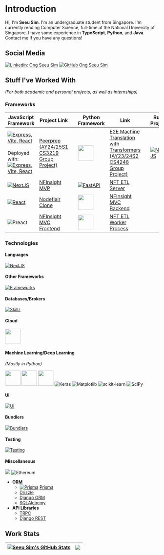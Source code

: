 <header>
  <link rel="stylesheet" href="https://cdn.jsdelivr.net/gh/devicons/devicon@v2.15.1/devicon.min.css">
</header>

# **Introduction**

Hi, I'm **Seeu Sim**. I'm an undergraduate student from Singapore. I'm currently reading Computer Science, full-time at the National University of Singapore. I have some experience in **TypeScript**, **Python**, and **Java**. Contact me if you have any questions!

## **Social Media**

[![Linkedin: Ong Seeu Sim](https://img.shields.io/badge/-Seeu%20Sim-blue?style=flat-square&logo=Linkedin&logoColor=white&link=https://www.linkedin.com/in/seeu-sim-ong-63279a110//)](https://www.linkedin.com/in/seeu-sim-ong-63279a110/)
[![GitHub Ong Seeu Sim](https://img.shields.io/github/followers/seeusim?label=follow&style=social)](https://github.com/SeeuSim)

## **Stuff I've Worked With**
*(For both academic and personal projects, as well as internships)*

### **Frameworks**

| **JavaScript Framework** |  Project Link |  | Python Framework | Link | | Rust Project | Link |
|--|--|--|--|--|--|--------|---------|
| [![Express, Vite, React](https://skillicons.dev/icons?i=express,react,vite)](#) <br/><br/> Deployed with:<br/> [![Express, Vite, React](https://skillicons.dev/icons?i=docker,kubernetes,gcp)](#)  | [Peerprep (AY24/25S1 CS3219 Group Project)](https://github.com/CS3219-AY2425S1/cs3219-ay2425s1-project-g16) | | [<img src="https://skillicons.dev/icons?i=tensorflow,pytorch" height="50px" />](#) | [E2E Machine Translation with Transformers (AY23/24S2 CS4248 Group Project)](https://github.com/SeeuSim/cs4248-neural-translation) | | [![NextJS](https://skillicons.dev/icons?i=rust)](#) | [Learning Rust](https://github.com/SeeuSim/learning_rust) |
| [![NextJS](https://skillicons.dev/icons?i=nextjs)](#) | [NFInsight MVP](https://github.com/SeeuSim/dogehalla) | | [![FastAPI](https://skillicons.dev/icons?i=fastapi)](#) | [NFT ETL Server](https://github.com/SeeuSim/NFinsighTAnalytics)  | | | |
| [![React](https://skillicons.dev/icons?i=react)](#) | [Nodeflair Clone](https://nodeflair-clone-seeusim.vercel.app) | | [<img src="https://skillicons.dev/icons?i=django"  height="50px" />](#) | [NFInsight MVC Backend](https://github.com/SeeuSim/DogeTTM-FrontEnd/tree/main/backend)&nbsp; | | | |
| ![Preact](https://miro.medium.com/max/42/1*Dy4YZMYqp_vQrB6chLsPJw.png) | [NFInsight MVC Frontend](https://github.com/SeeuSim/DogeTTM-FrontEnd/tree/main/frontend) | | [<img src="https://upload.wikimedia.org/wikipedia/commons/1/19/Celery_logo.png" height="50px" />](#)  |  [NFT ETL Worker Process](https://github.com/SeeuSim/NFinsighTAnalytics) | | | |

### **Technologies**

#### **Languages**

[![NextJS](https://skillicons.dev/icons?i=bash,c,cpp,go,java,javascript,kotlin,scala,py,rust,ts,r,regex,latex,md&perline=8)](#)

#### **Other Frameworks**

[![Frameworks](https://skillicons.dev/icons?i=flask,spring)](#)

#### **Databases/Brokers**

[![Skillz](https://skillicons.dev/icons?i=cassandra,dynamodb,kafka,mysql,postgres,rabbitmq,redis,sqlite,supabase)](#)

#### **Cloud**

[<img src="https://skillicons.dev/icons?i=aws,azure,gcp,github,githubactions,gitlab,vercel,docker,kubernetes,nginx" height="50px" />](#)

#### **Machine Learning/Deep Learning**
*(Mostly in Python)*

[<img src="https://skillicons.dev/icons?i=tensorflow,pytorch" height="50px" />](#)
[<img src="https://cdn.jsdelivr.net/gh/devicons/devicon/icons/numpy/numpy-original.svg" height="50px"/>](#)
[<img src="https://cdn.jsdelivr.net/gh/devicons/devicon/icons/pandas/pandas-original.svg" height="50px"/>](#)
![Keras](https://img.shields.io/badge/Keras-%23D00000.svg?style=for-the-badge&logo=Keras&logoColor=white)
![Matplotlib](https://img.shields.io/badge/Matplotlib-%23ffffff.svg?style=for-the-badge&logo=Matplotlib&logoColor=black)
![scikit-learn](https://img.shields.io/badge/scikit--learn-%23F7931E.svg?style=for-the-badge&logo=scikit-learn&logoColor=white)
![SciPy](https://img.shields.io/badge/SciPy-%230C55A5.svg?style=for-the-badge&logo=scipy&logoColor=%white)

#### **UI**

[![UI](https://skillicons.dev/icons?i=bootstrap,css,materialui,tailwind)](#)

#### **Bundlers**

[![Bundlers](https://skillicons.dev/icons?i=babel,vite,webpack)](#)

#### **Testing**

[![Testing](https://skillicons.dev/icons?i=cypress,gherkin,jest,selenium,vitest)](#)

#### **Miscellaneous**

[<img src="https://skillicons.dev/icons?i=neovim,vim,vscode" />](#) ![Ethereum](https://img.shields.io/badge/Ethereum-3C3C3D?style=for-the-badge&logo=Ethereum&logoColor=white)

- **ORM**
  - [![Prisma](https://skillicons.dev/icons?i=prisma)](#) [Prisma](https://www.prisma.io/)  
  - [Drizzle](https://orm.drizzle.team/)
  - [Django ORM](https://docs.djangoproject.com/en/4.1/topics/db/queries/)
  - [SQLAlchemy](http://www.sqlalchemy.org)
- **API Libraries**
  - [TRPC](https://trpc.io)
  - [Django REST](https://www.django-rest-framework.org)

## **Work Stats**

| <a href="https://github-readme-stats-flax-omega.vercel.app"><img align="center" src="https://github-readme-stats-flax-omega.vercel.app/api?username=SeeuSim&count_private=true&show_icons=true&include_all_commits=true&rank_icon=github&theme=nightowl&hide_border=true" alt="Seeu Sim's GitHub Stats" /></a> | <img src="https://github-readme-stats-flax-omega.vercel.app/api/top-langs/?username=seeusim&theme=nightowl&layout=compact&hide_border=true"/> |
| ------------- | ------------- |
